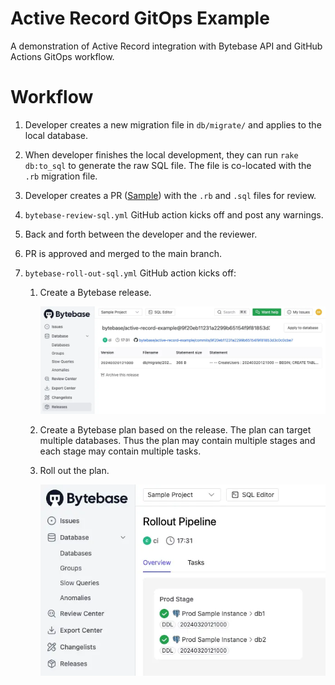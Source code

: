 # Active Record GitOps Example

A demonstration of Active Record integration with Bytebase API and GitHub Actions GitOps workflow.

# Workflow

1. Developer creates a new migration file in `db/migrate/` and applies to the local database.
1. When developer finishes the local development, they can run `rake db:to_sql` to generate the raw SQL file. The file
   is co-located with the `.rb` migration file.
1. Developer creates a PR ([Sample](https://github.com/bytebase/active-record-example/pull/5)) with the `.rb` and `.sql` files for review.
1. `bytebase-review-sql.yml` GitHub action kicks off and post any warnings.
1. Back and forth between the developer and the reviewer.
1. PR is approved and merged to the main branch.
1. `bytebase-roll-out-sql.yml` GitHub action kicks off:

   1. Create a Bytebase release.

      ![release](https://raw.githubusercontent.com/bytebase/active-record-example/refs/heads/main/assets/release.webp)

   1. Create a Bytebase plan based on the release. The plan can target multiple databases. Thus the plan may contain multiple stages and each stage may contain multiple tasks.

   1. Roll out the plan.

      ![rollout](https://raw.githubusercontent.com/bytebase/active-record-example/refs/heads/main/assets/rollout.webp)
